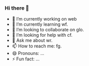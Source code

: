 ### Hi there 👋

<!--
**Umesh-WW/Umesh-WW** is a ✨ _special_ ✨ repository because its `README.md` (this file) appears on your GitHub profile.

Here are some ideas to get you started:
-->
- 🔭 I’m currently working on web
- 🌱 I’m currently learning wf.
- 👯 I’m looking to collaborate on glo.
- 🤔 I’m looking for help with cf.
- 💬 Ask me about wr.
- 📫 How to reach me: fg.
- 😄 Pronouns: ...
- ⚡ Fun fact: ...
